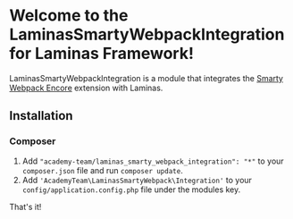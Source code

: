 # Welcome to the LaminasSmartyWebpackIntegration for Laminas Framework!

LaminasSmartyWebpackIntegration is a module that integrates the [Smarty Webpack Encore](https://github.com/academyTeam/smarty_webpack_encore_extensions) extension with Laminas.

## Installation

### Composer

1. Add `"academy-team/laminas_smarty_webpack_integration": "*"` to your `composer.json` file and run `composer update`.
2. Add `'AcademyTeam\LaminasSmartyWebpack\Integration'` to your `config/application.config.php` file under the modules key.

That's it!
